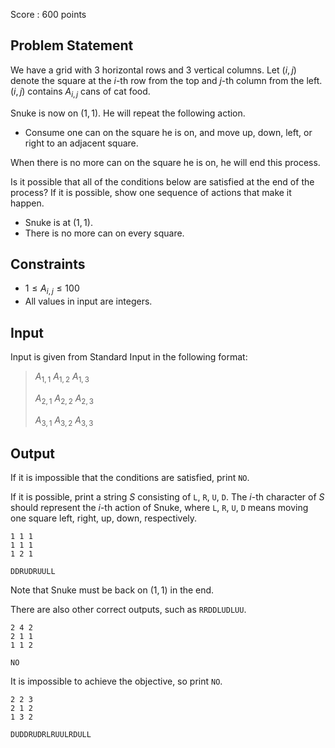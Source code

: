 Score : $600$ points

## Problem Statement

We have a grid with $3$ horizontal rows and $3$ vertical columns. Let $(i, j)$ denote the square at the $i$-th row from the top and $j$-th column from the left. $(i, j)$ contains $A_{i,j}$ cans of cat food.

Snuke is now on $(1,1)$. He will repeat the following action.

- Consume one can on the square he is on, and move up, down, left, or right to an adjacent square.

When there is no more can on the square he is on, he will end this process.

Is it possible that all of the conditions below are satisfied at the end of the process? If it is possible, show one sequence of actions that make it happen.

- Snuke is at $(1,1)$.
- There is no more can on every square.

## Constraints

- $1 \leq A_{i,j} \leq 100$
- All values in input are integers.

## Input

Input is given from Standard Input in the following format:

> $A_{1,1}$ $A_{1,2}$ $A_{1,3}$
> 
> $A_{2,1}$ $A_{2,2}$ $A_{2,3}$
> 
> $A_{3,1}$ $A_{3,2}$ $A_{3,3}$

## Output

If it is impossible that the conditions are satisfied, print `NO`.

If it is possible, print a string $S$ consisting of `L`, `R`, `U`, `D`. The $i$-th character of $S$ should represent the $i$-th action of Snuke, where `L`, `R`, `U`, `D` means moving one square left, right, up, down, respectively.

```input1
1 1 1
1 1 1
1 2 1
```

```output1
DDRUDRUULL
```

Note that Snuke must be back on $(1, 1)$ in the end.

There are also other correct outputs, such as `RRDDLUDLUU`.

```input2
2 4 2
2 1 1
1 1 2
```

```output2
NO
```

It is impossible to achieve the objective, so print `NO`.

```input3
2 2 3
2 1 2
1 3 2
```

```output3
DUDDRUDRLRUULRDULL
```